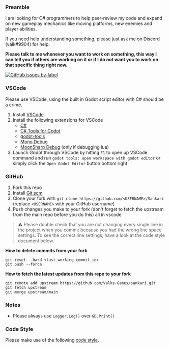 ### Preamble
I am looking for C# programmers to help peer-review my code and expand on new gameplay mechanics like moving platforms, new enemies and player abilities.

If you need help understanding something, please just ask me on Discord (valk#9904) for help.

**Please talk to me whenever you want to work on something, this way I can tell you if others are working on it or if I do not want you to work on that specific thing right now.**

[![GitHub issues by-label](https://img.shields.io/github/issues/Valks-Games/sankari/coding?color=black)](https://github.com/Valks-Games/sankari/issues?q=is%3Aissue+is%3Aopen+label%3Acoding)

### VSCode
Please use VSCode, using the built in Godot script editor with C# should be a crime.
1. Install [VSCode](https://code.visualstudio.com)
2. Install the following extensions for VSCode
    - [C#](https://marketplace.visualstudio.com/items?itemName=ms-dotnettools.csharp)
    - [C# Tools for Godot](https://marketplace.visualstudio.com/items?itemName=neikeq.godot-csharp-vscode)
    - [godot-tools](https://marketplace.visualstudio.com/items?itemName=geequlim.godot-tools)
    - [Mono Debug](https://marketplace.visualstudio.com/items?itemName=ms-vscode.mono-debug)
    - [MoonSharp Debug](https://marketplace.visualstudio.com/items?itemName=xanathar.moonsharp-debug) (only if debugging lua)
3. Launch Godot through VSCode by hitting `F1` to open up VSCode command and run `godot tools: open workspace with godot editor` or simply click the `Open Godot Editor` button bottom right

### GitHub
1. Fork this repo
2. Install [Git scm](https://git-scm.com/downloads)
3. Clone your fork with `git clone https://github.com/<USERNAME>/Sankari` (replace `<USERNAME>` with your GitHub username)
4. Push changes you make to your fork (don't forget to fetch the upstream from the main repo before you do this) all in vscode

> ⚠️ Please double check that you are not changing every single line in the project when you commit because you had the wrong line space settings. To see the correct line settings, have a look at the code style document below.

**How to delete commits from your fork**
```
git reset --hard <last_working_commit_id>
git push --force
```

**How to fetch the latest updates from this repo to your fork**
```
git remote add upstream https://github.com/Valks-Games/sankari.git
git fetch upstream
git merge upstream/main
```

### Notes
- Please always use `Logger.Log()` over `GD.Print()`

### Code Style
Please make use of the following [code style](https://github.com/GodotModules/GodotModulesCSharp/blob/main/.github/FORMATTING_GUIDELINES.md).
